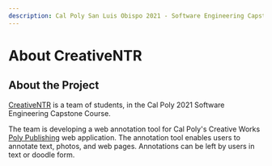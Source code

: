 ```yaml
---
description: Cal Poly San Luis Obispo 2021 - Software Engineering Capstone
---
```


# About CreativeNTR

## About the Project

[CreativeNTR](https://github.com/CPSECapstone/CreativeNTRFront) is a team of students, in the Cal Poly 2021 Software Engineering Capstone Course. 

The team is developing a web annotation tool for Cal Poly's Creative Works [Poly Publishing](https://polypublishing.calpoly.edu) web application. The annotation tool enables users to annotate text, photos, and web pages. Annotations can be left by users in text or doodle form.




